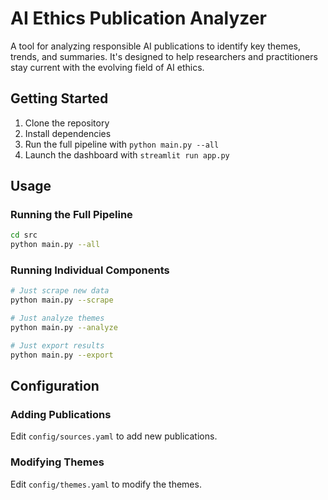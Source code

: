 # AI Ethics Publication Analyzer
A tool for analyzing responsible AI publications to identify key themes, trends, and summaries. It's designed to help researchers and practitioners stay current with the evolving field of AI ethics.

## Getting Started
1. Clone the repository
2. Install dependencies
3. Run the full pipeline with `python main.py --all`
4. Launch the dashboard with `streamlit run app.py`

## Usage

### Running the Full Pipeline

```bash
cd src
python main.py --all
```

### Running Individual Components

```bash
# Just scrape new data
python main.py --scrape

# Just analyze themes
python main.py --analyze

# Just export results
python main.py --export
```

## Configuration

### Adding Publications

Edit `config/sources.yaml` to add new publications.

### Modifying Themes

Edit `config/themes.yaml` to modify the themes.
